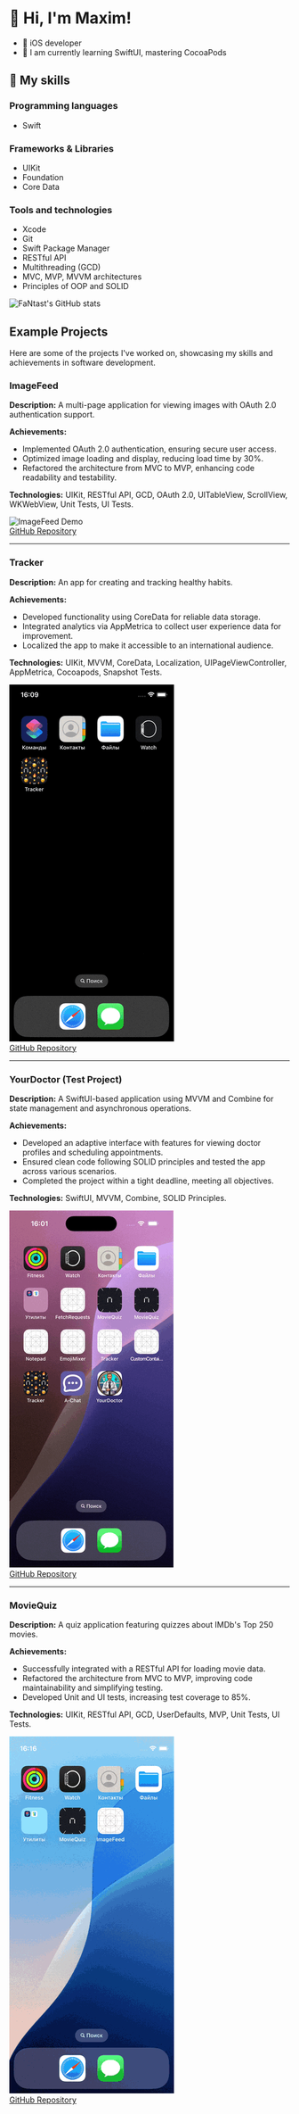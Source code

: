 # 👋 Hi, I'm Maxim!

- 📱 iOS developer
- 💭 I am currently learning SwiftUI, mastering CocoaPods
## 🚀 My skills

### Programming languages

- Swift
### Frameworks & Libraries

- UIKit
- Foundation
- Core Data
### Tools and technologies

- Xcode
- Git
- Swift Package Manager
- RESTful API
- Multithreading (GCD)
- MVC, MVP, MVVM architectures
- Principles of OOP and SOLID

![FaNtast's GitHub stats](https://github-readme-stats.vercel.app/api?username=FaNtast2912&show_icons=true&theme=tokyonight)

## Example Projects

Here are some of the projects I've worked on, showcasing my skills and achievements in software development.


### ImageFeed

**Description:** A multi-page application for viewing images with OAuth 2.0 authentication support.

**Achievements:**
- Implemented OAuth 2.0 authentication, ensuring secure user access.
- Optimized image loading and display, reducing load time by 30%.
- Refactored the architecture from MVC to MVP, enhancing code readability and testability.

**Technologies:** UIKit, RESTful API, GCD, OAuth 2.0, UITableView, ScrollView, WKWebView, Unit Tests, UI Tests.

![ImageFeed Demo](https://raw.githubusercontent.com/FaNtast2912/ImageFeed/main/Demo/ImageFeedDemo.gif)  
[GitHub Repository](https://github.com/FaNtast2912/ImageFeed)

---

### Tracker

**Description:** An app for creating and tracking healthy habits.

**Achievements:**
- Developed functionality using CoreData for reliable data storage.
- Integrated analytics via AppMetrica to collect user experience data for improvement.
- Localized the app to make it accessible to an international audience.

**Technologies:** UIKit, MVVM, CoreData, Localization, UIPageViewController, AppMetrica, Cocoapods, Snapshot Tests.

![Tracker Demo](https://raw.githubusercontent.com/FaNtast2912/Tracker/main/Demo/TrackerDemo.gif)  
[GitHub Repository](https://github.com/FaNtast2912/Tracker)

---

### YourDoctor (Test Project)

**Description:** A SwiftUI-based application using MVVM and Combine for state management and asynchronous operations.

**Achievements:**
- Developed an adaptive interface with features for viewing doctor profiles and scheduling appointments.
- Ensured clean code following SOLID principles and tested the app across various scenarios.
- Completed the project within a tight deadline, meeting all objectives.

**Technologies:** SwiftUI, MVVM, Combine, SOLID Principles.

![YourDoctor Demo](https://raw.githubusercontent.com/FaNtast2912/YourDoctor/main/Demo/YourDocktorDemo.gif)  
[GitHub Repository](https://github.com/FaNtast2912/YourDoctor)

---

### MovieQuiz

**Description:** A quiz application featuring quizzes about IMDb's Top 250 movies.

**Achievements:**
- Successfully integrated with a RESTful API for loading movie data.
- Refactored the architecture from MVC to MVP, improving code maintainability and simplifying testing.
- Developed Unit and UI tests, increasing test coverage to 85%.

**Technologies:** UIKit, RESTful API, GCD, UserDefaults, MVP, Unit Tests, UI Tests.

![MovieQuiz Demo](https://raw.githubusercontent.com/FaNtast2912/MovieQuiz/main/Demo/MovieQuizDemo.gif)  
[GitHub Repository](https://github.com/FaNtast2912/MovieQuiz)
